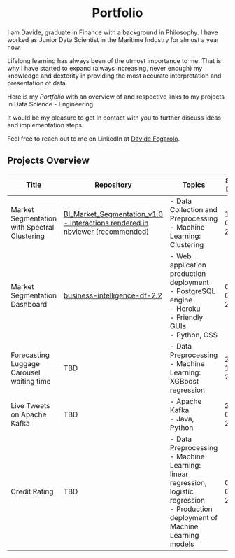 <h1 align="center"> Portfolio </h1>

I am Davide, graduate in Finance with a background in Philosophy. I have worked as Junior Data Scientist in the Maritime Industry for almost a year now.

Lifelong learning has always been of the utmost importance to me. That is why I have started to expand (always increasing, never enough) my knowledge and dexterity in providing the most accurate interpretation and presentation of data.

Here is my *Portfolio* with an overview of and respective links to my projects in Data Science - Engineering.

It would be my pleasure to get in contact with you to further discuss ideas and implementation steps. 

Feel free to reach out to me on LinkedIn at [Davide Fogarolo](https://www.linkedin.com/in/davide-fogarolo/).

## Projects Overview
| Title | Repository | Topics | Start Date | Latest Update | v.
| ----- | ---------- | ------ | ---------- | ------------- | --
| Market Segmentation with Spectral Clustering | [BI_Market_Segmentation_v1.0 - Interactions rendered in nbviewer (recommended)](https://nbviewer.jupyter.org/github/dafo16ac/BI_Market_Segmentation_v1.0/blob/main/BI_Market_Segmentation_Part1_v1.0.ipynb) | - Data Collection and Preprocessing <br> - Machine Learning: Clustering | 15-01-2019 | 05-01-2020 | 1.0.0
| Market Segmentation Dashboard | [business-intelligence-df-2.2](https://github.com/dafo16ac/business-intelligence-df-2.2) | - Web application production deployment <br> - PostgreSQL engine <br> - Heroku <br> - Friendly GUIs <br> - Python, CSS| 01-02-2019 | 20-08-2020 | 2.2.0
| Forecasting Luggage Carousel waiting time | TBD | - Data Preprocessing <br> - Machine Learning: XGBoost regression <br> | 28-12-2018 | 12-01-2019 | 0.1.0
| Live Tweets on Apache Kafka | TBD | - Apache Kafka <br> - Java, Python | 29-07-2020 | 15-08-2020 | 0.1.0
| Credit Rating | TBD | - Data Preprocessing <br> - Machine Learning: linear regression, logistic regression  <br> - Production deployment of Machine Learning models | 05-07-2020 | 17-07-2020 | 0.1.0
